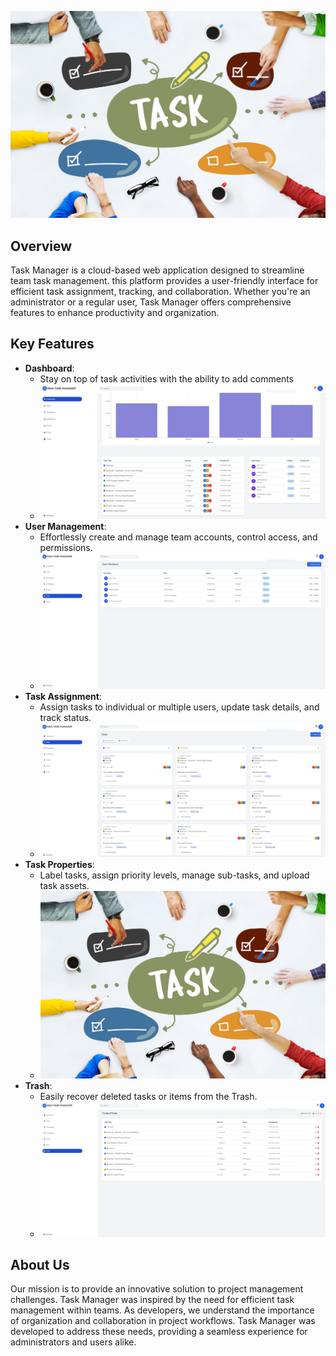 ![Task Manager](images/team_collaboration.jpg)


## Overview

Task Manager is a cloud-based web application designed to streamline team task management.  this platform provides a user-friendly interface for efficient task assignment, tracking, and collaboration. Whether you're an administrator or a regular user, Task Manager offers comprehensive features to enhance productivity and organization.

## Key Features

- **Dashboard**:
  - Stay on top of task activities with the ability to add comments
  - ![Task Manager](images/Dash2.JPG)
- **User Management**:
  - Effortlessly create and manage team accounts, control access, and permissions.
  - ![Task Manager](images/Teams.JPG)
- **Task Assignment**:
  - Assign tasks to individual or multiple users, update task details, and track status.
  - ![Task Manager](images/Tasks.JPG)
- **Task Properties**:
  - Label tasks, assign priority levels, manage sub-tasks, and upload task assets.
  - ![Task Manager](images/team_collaboration.jpg)
- **Trash**:
  - Easily recover deleted tasks or items from the Trash.
  - ![Task Manager](images/trash.JPG)


## About Us

Our mission is to provide an innovative solution to project management challenges. Task Manager was inspired by the need for efficient task management within teams. As developers, we understand the importance of organization and collaboration in project workflows. Task Manager was developed to address these needs, providing a seamless experience for administrators and users alike.




